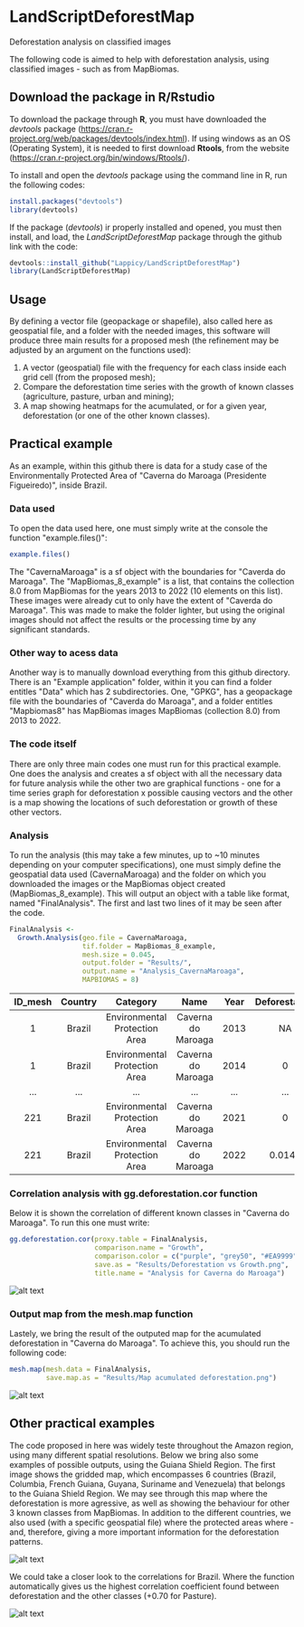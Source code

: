# LandScriptDeforestMap
Deforestation analysis on classified images

The following code is aimed to help with deforestation analysis, using classified images - such as from MapBiomas.

## Download the package in R/Rstudio

To download the package through **R**, you must have downloaded the *devtools* package (https://cran.r-project.org/web/packages/devtools/index.html). If using windows as an OS (Operating System), it is needed to first download **Rtools**, from the website (https://cran.r-project.org/bin/windows/Rtools/).

To install and open the *devtools* package using the command line in R, run the following codes:
```r
install.packages("devtools")
library(devtools)
```
If the package (*devtools*) ir properly installed and opened, you must then install, and load, the *LandScriptDeforestMap* package through the github link with the code:
```r
devtools::install_github("Lappicy/LandScriptDeforestMap")
library(LandScriptDeforestMap)
```

## Usage
By defining a vector file (geopackage or shapefile), also called here as geospatial file, and a folder with the needed images, this software will produce three main results for a proposed mesh (the refinement may be adjusted by an argument on the functions used):
1. A vector (geospatial) file with the frequency for each class inside each grid cell (from the proposed mesh);
2. Compare the deforestation time series with the growth of known classes (agriculture, pasture, urban and mining);
3. A map showing heatmaps for the acumulated, or for a given year, deforestation (or one of the other known classes).

## Practical example
As an example, within this github there is data for a study case of the Environmentally Protected Area of "Caverna do Maroaga (Presidente Figueiredo)", inside Brazil.

### Data used
To open the data used here, one must simply write at the console the function "example.files()":
```r
example.files()
```

The "CavernaMaroaga" is a sf object with the boundaries for "Caverda do Maroaga". The "MapBiomas_8_example" is a list, that contains the collection 8.0 from MapBiomas for the years 2013 to 2022 (10 elements on this list). These images were already cut to only have the extent of "Caverda do Maroaga". This was made to make the folder lighter, but using the original images should not affect the results or the processing time by any significant standards.

### Other way to acess data
Another way is to manually download everything from this github directory. There is an "Example application" folder, within it you can find a folder entitles "Data" which has 2 subdirectories. One, "GPKG", has a geopackage file with the boundaries of "Caverda do Maroaga", and a folder entitles "Mapbiomas8" has MapBiomas images MapBiomas (collection 8.0) from 2013 to 2022.

### The code itself
There are only three main codes one must run for this practical example. One does the analysis and creates a sf object with all the necessary data for future analysis while the other two are graphical functions - one for a time series graph for deforestation x possible causing vectors and the other is a map showing the locations of such deforestation or growth of these other vectors.

### Analysis
To run the analysis (this may take a few minutes, up to ~10 minutes depending on your computer specifications), one must simply define the geospatial data used (CavernaMaroaga) and the folder on which you downloaded the images or the MapBiomas object created (MapBiomas_8_example). This will output an object with a table like format, named "FinalAnalysis". The first and last two lines of it may be seen after the code.
```r
FinalAnalysis <-
  Growth.Analysis(geo.file = CavernaMaroaga,
                  tif.folder = MapBiomas_8_example,
                  mesh.size = 0.045,
                  output.folder = "Results/",
                  output.name = "Analysis_CavernaMaroaga",
                  MAPBIOMAS = 8)
```

| ID_mesh |	Country | Category | Name | Year | Deforestation | Reforestation | Growth_Urban | Growth_Mining | Growth_Pasture | Growth_Agriculture | Forest | NonForest | Water | Others | Urban | Mining | Pasture | Agriculture | 0 | 3 | 4 | 6 | 11 | 12 | 15 | 24 | 30 | 33 | 41 |
| :----------: | :----------: | :--------------------: | :--------------------: | :----------: | :----------: | :----------: | :----------: | :----------: | :----------: | :----------: | :----------: | :----------: | :----------: | :----------: | :----------: | :----------: | :----------: | :----------: | :----------: | :----------: | :----------: | :----------: | :----------: | :----------: | :----------: | :----------: | :----------: | :----------: | :----------: |
| 1	| Brazil | Environmental Protection Area | Caverna do Maroaga | 2013 | NA | NA | NA | NA | NA | NA | 9.09 | 0 | 0 | 0 | 0 | 0 | 0 | 0 | NA | 9.09 | NA | NA | NA | NA | NA | NA | NA | NA | NA |
| 1 |	Brazil | Environmental Protection Area | Caverna do Maroaga | 2014 | 0 | 0 | 0 | 0 | 0 | 0 | 9.09 | 0 | 0 | 0 | 0 | 0 | 0 | 0 | NA | NA | 9.09 | NA | NA | NA | NA | NA | NA | NA | NA |
| ... | ... | ... | ... | ... | ... | ... | ... | ... | ... | ... | ... | ... | ... | ... | ... | ... | ... | ... | ... | ... | ... | ... | ... | ... | ... | ... | ... | ... | ... |
| 221 | Brazil | Environmental Protection Area | Caverna do Maroaga |	2021 | 0 | 0 | 0 | 0 | 0 | 0 | 1.2141 | 0.0837 | 0.0252 | 0 | 0 | 0 | 0 | 0 | NA | 1.2141 | NA | NA | 0.0405 | 0.0432 | NA | NA | NA | 0.0252 | NA |
| 221 | Brazil |Environmental Protection Area |	Caverna do Maroaga | 2022 | 0.0144 | 0 | 0 | 0 | 0 | 0 | 1.1997 | 0.0396 | 0.0837 | 0 | 0 | 0 | 0 | 0 | NA | 1.1997 | NA | NA | NA | 0.0396 | NA | NA | NA | 0.0837 | NA |

### Correlation analysis with gg.deforestation.cor function
Below it is shown the correlation of different known classes in "Caverna do Maroaga". To run this one must write:
```r
gg.deforestation.cor(proxy.table = FinalAnalysis,
                     comparison.name = "Growth",
                     comparison.color = c("purple", "grey50", "#EA9999", "darkorange"),
                     save.as = "Results/Deforestation vs Growth.png",
                     title.name = "Analysis for Caverna do Maroaga")
```
![alt text](https://github.com/Lappicy/DeforestMapBiomas/blob/main/Example%20application/Results/Maroaga%20Deforestation%20vs%20Growth.png?raw=true)

### Output map from the mesh.map function
Lastely, we bring the result of the outputed map for the acumulated deforestation in "Caverna do Maroaga". To achieve this, you should run the following code:
```r
mesh.map(mesh.data = FinalAnalysis,
         save.map.as = "Results/Map acumulated deforestation.png")
```
![alt text](https://github.com/Lappicy/DeforestMapBiomas/blob/main/Example%20application/Results/Map%20acumulated%20deforestation.png?raw=true)

## Other practical examples
The code proposed in here was widely teste throughout the Amazon region, using many different spatial resolutions. Below we bring also some examples of possible outputs, using the Guiana Shield Region. The first image shows the gridded map, which encompasses 6 countries (Brazil, Columbia, French Guiana, Guyana, Suriname and Venezuela) that belongs to the Guiana Shield Region. We may see through this map where the deforestation is more agressive, as well as showing the behaviour for other 3 known classes from MapBiomas. In addition to the different countries, we also used (with a specific geospatial file) where the protected areas where - and, therefore, giving a more important information for the deforestation patterns.

![alt text](https://github.com/Lappicy/DeforestMapBiomas/blob/main/Example%20application/Others/Guiana%20Shield%20Example.png?raw=true)

We could take a closer look to the correlations for Brazil. Where the function automatically gives us the highest correlation coefficient found between deforestation and the other classes (+0.70 for Pasture).

![alt text](https://github.com/Lappicy/DeforestMapBiomas/blob/main/Example%20application/Others/Brazil%20example.png?raw=true)


